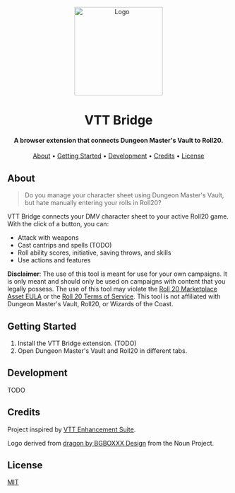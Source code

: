 <div align="center">
    <br>
    <a href="https://github.com/averycrespi/vtt-bridge">
        <img src="https://raw.githubusercontent.com/averycrespi/vtt-bridge/master/assets/logo.png" alt="Logo" width="200">
    </a>
    <br>
    <h1>VTT Bridge</h1>
</div>

<div align="center">
    <h4>A browser extension that connects Dungeon Master's Vault to Roll20.</h4>
</div>

<div align="center">
    <a href="#about">About</a> •
    <a href="#getting-started">Getting Started</a> •
    <a href="#development">Development</a> •
    <a href="#credits">Credits</a> •
    <a href="#license">License</a>
</div>

## About

> Do you manage your character sheet using Dungeon Master's Vault, but hate manually entering your rolls in Roll20?

VTT Bridge connects your DMV character sheet to your active Roll20 game. With the click of a button, you can:

- Attack with weapons
- Cast cantrips and spells (TODO)
- Roll ability scores, initiative, saving throws, and skills
- Use actions and features

**Disclaimer**: The use of this tool is meant for use for your own campaigns. It is only meant and should only be used on campaigns with content that you legally possess. The use of this tool may violate the [Roll 20 Marketplace Asset EULA](https://wiki.roll20.net/Marketplace_Asset_EULA) or the [Roll 20 Terms of Service](https://wiki.roll20.net/Terms_of_Service_and_Privacy_Policy). This tool is not affiliated with Dungeon Master's Vault, Roll20, or Wizards of the Coast.

## Getting Started

1. Install the VTT Bridge extension. (TODO)
2. Open Dungeon Master's Vault and Roll20 in different tabs.

## Development

TODO

## Credits

Project inspired by [VTT Enhancement Suite](https://ssstormy.github.io/roll20-enhancement-suite/).

Logo derived from [dragon by BGBOXXX Design](https://thenounproject.com/term/dragon/1646665/) from the Noun Project.

## License

[MIT](https://choosealicense.com/licenses/mit/)
